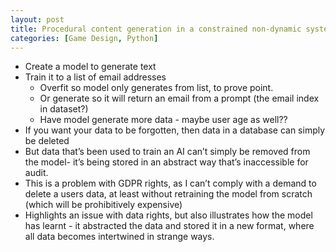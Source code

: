 ```yaml
---
layout: post
title: Procedural content generation in a constrained non-dynamic system.
categories: [Game Design, Python]
---
```


- Create a model to generate text
- Train it to a list of email addresses
    - Overfit so model only generates from list, to prove point. 
    - Or generate so it will return an email from a prompt (the email index in dataset?)
    - Have model generate more data - maybe user age as well??
- If you want your data to be forgotten, then data in a database can simply be deleted 
- But data that’s been used to train an AI can’t simply be removed from the model- it’s being stored in an abstract way that’s inaccessible for audit. 
- This is a problem with GDPR rights, as I can’t comply with a demand to delete a users data, at least without retraining the model from scratch (which will be prohibitively expensive)
- Highlights an issue with data rights, but also illustrates how the model has learnt - it abstracted the data and stored it in a new format, where all data becomes intertwined in strange ways. 